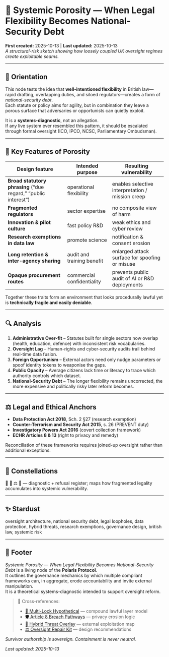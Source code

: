 # 🦠 Systemic Porosity — When Legal Flexibility Becomes National-Security Debt  
**First created:** 2025-10-13  |  **Last updated:** 2025-10-13  
*A structural-risk sketch showing how loosely coupled UK oversight regimes create exploitable seams.*

---

## 🧭 Orientation  
This node tests the idea that **well-intentioned flexibility** in British law—rapid drafting, overlapping duties, and siloed regulators—creates a form of *national-security debt*.  
Each statute or policy aims for agility, but in combination they leave a porous surface that adversaries or opportunists can quietly exploit.

It is a **systems-diagnostic**, not an allegation.  
If any live system ever resembled this pattern, it should be escalated through formal oversight (ICO, IPCO, NCSC, Parliamentary Ombudsman).

---

## 🧩 Key Features of Porosity  

| Design feature | Intended purpose | Resulting vulnerability |
|----------------|------------------|--------------------------|
| **Broad statutory phrasing** (“due regard,” “public interest”) | operational flexibility | enables selective interpretation / mission creep |
| **Fragmented regulators** | sector expertise | no composite view of harm |
| **Innovation & pilot culture** | fast policy R&D | weak ethics and cyber review |
| **Research exemptions in data law** | promote science | notification & consent erosion |
| **Long retention & inter-agency sharing** | audit and training benefit | enlarged attack surface for spoofing or misuse |
| **Opaque procurement routes** | commercial confidentiality | prevents public audit of AI or R&D deployments |

Together these traits form an environment that looks procedurally lawful yet is **technically fragile and easily deniable**.

---

## 🔍 Analysis  
1. **Administrative Over-fit** – Statutes built for single sectors now overlap (health, education, defence) with inconsistent risk vocabularies.  
2. **Oversight Lag** – Human-rights and cyber-security audits trail behind real-time data fusion.  
3. **Foreign Opportunism** – External actors need only nudge parameters or spoof identity tokens to weaponise the gaps.  
4. **Public Opacity** – Average citizens lack time or literacy to trace which authority controls which dataset.  
5. **National-Security Debt** – The longer flexibility remains uncorrected, the more expensive and politically risky later reform becomes.

---

## ⚖️ Legal and Ethical Anchors  
- **Data Protection Act 2018**, Sch. 2 §27 (research exemption)  
- **Counter-Terrorism and Security Act 2015**, s. 26 (PREVENT duty)  
- **Investigatory Powers Act 2016** (covert collection framework)  
- **ECHR Articles 8 & 13** (right to privacy and remedy)

Reconciliation of these frameworks requires joined-up oversight rather than additional exceptions.

---

## 🌌 Constellations  
🧿 🧠 ⚖️ 🔮 — diagnostic + refusal register; maps how fragmented legality accumulates into systemic vulnerability.

---

## ✨ Stardust  
oversight architecture, national security debt, legal loopholes, data protection, hybrid threats, research exemptions, governance design, british law, systemic risk

---

## 🏮 Footer  
*Systemic Porosity — When Legal Flexibility Becomes National-Security Debt* is a living node of the **Polaris Protocol**.  
It outlines the governance mechanics by which multiple compliant frameworks can, in aggregate, erode accountability and invite external manipulation.  
It is a theoretical systems-diagnostic intended to support oversight reform.

> 📡 Cross-references:  
> - [🧠 Multi-Lock Hypothetical](../🧠_multi_lock_hypothetical.md) — compound lawful layer model  
> - [🛡 Article 8 Breach Pathways](../🛡_article_8_breach_pathways.md) — privacy erosion logic  
> - [🧩 Hybrid Threat Overlay](../🧩_hybrid_threat_overlay.md) — external exploitation map  
> - [⚖️ Oversight Repair Kit](../⚖️_oversight_repair_kit.md) — design recommendations  

*Survivor authorship is sovereign. Containment is never neutral.*  

_Last updated: 2025-10-13_
